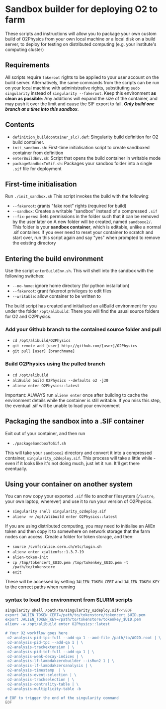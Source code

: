 # Sandbox builder for deploying O2 to farm

These scripts and instructions will allow you to package your own custom build of O2Physics from your own local machine or a local disk on a build server, to deploy for testing on distributed computing (e.g. your institute's computing cluster)

## Requirements
All scripts require `fakeroot` rights to be applied to your user account on the build server. Alternatively, the same commands from the scripts can be run on your local machine with administrative rights, substituting `sudo singularity` instead of `singularity --fakeroot`.
Keep this environment **as clean as possible**: Any additions will expand the size of the container, and may push it over the limit and cause the SIF export to fail. ***Only build one branch at a time into this sandbox***.

## Contents
- `definition_buildcontainer_slc7.def`: Singularity build definition for O2 build container.
- `init_sandbox.sh`: First-time initialisation script to create sandboxed container from definition
- `enterBuildEnv.sh`: Script that opens the build container in writable mode
- `packageSandboxToSif.sh`: Packages your sandbox folder into a single `.sif` file for deployment

## First-time initialisation
Run `./init_sandbox.sh`
This script invokes the build with the following:
- `--fakeroot`: grants "fake root" rights (required for build)
- `--sandbox`: Creates a writable "sandbox" instead of a compressed `.sif`
- `--fix-perms`: Sets permissions in the folder such that it can be removed by the user later on
A new folder will be created, named `sandboxo2/`. This folder is your **sandbox container**, which is editable, unlike a normal .sif container.
If you ever need to reset your container to scratch and start over, run this script again and say "yes" when prompted to remove the existing directory

## Entering the build environment
Use the script `enterBuildEnv.sh`. This will shell into the sandbox with the following switches:
- `--no-home`: ignore home directory (for python installation)
- `--fakeroot`: grant fakeroot privileges to edit files
- `--writable`: allow container to be written to

The build script has created and initialised an aliBuild environment for you under the folder `/opt/alibuild`: There you will find the usual source folders for O2 and O2Physics.

### Add your Github branch to the contained source folder and pull
- `cd /opt/alibuild/O2Physics`
- `git remote add [user] http://github.com/[user]/O2Physics`
- `git pull [user] [branchname]`

### Build O2Physics using the pulled branch
- `cd /opt/alibuild`
- `aliBuild build O2Physics --defaults o2 -j30`
- `alienv enter O2Physics::latest`

Important: ALWAYS run `alienv enter` once after building to cache the environment details while the container is still writable. If you miss this step, the eventual .sif will be unable to load your environment

## Packaging the sandbox into a .SIF container
Exit out of your container, and then run
- `./packageSandboxToSif.sh`

This will take your `sandboxo2` directory and convert it into a compressed container, `singularity_o2deploy.sif`.
This process will take a little while - even if it looks like it's not doing much, just let it run. It'll get there eventually.

## Using your container on another system

You can now copy your exported `.sif` file to another filesystem (`/lustre`, your own laptop, wherever) and use it to run your version of O2Physics.

- `singularity shell singularity_o2deploy.sif`
- `alienv -w /opt/alibuild enter O2Physics::latest`

If you are using distributed computing, you may need to initialise an AliEn token and then copy it to somewhere on network storage that the farm nodes can access. Create a folder for token storage, and then:
- `source /cvmfs/alice.cern.ch/etc/login.sh`
- `alienv enter xjalienfs::1.3.7-19`
- `alien-token-init`
- `cp /tmp/tokencert_$UID.pem /tmp/tokenkey_$UID.pem -t /path/to/tokenstore`
- `exit`

These will be accessed by setting `JALIEN_TOKEN_CERT` and `JALIEN_TOKEN_KEY` to the correct paths when running

### syntax to load the environment from SLURM scripts
```sh
singularity shell /path/to/singularity_o2deploy.sif<<\EOF
export JALIEN_TOKEN_CERT=/path/to/tokenstore/tokencert_$UID.pem
export JALIEN_TOKEN_KEY=/path/to/tokenstore/tokenkey_$UID.pem
alienv -w /opt/alibuild enter O2Physics::latest

# Your O2 workflow goes here
 o2-analysis-pid-tpc-full --add-qa 1 --aod-file /path/to/AO2D.root | \
 o2-analysis-pid-tpc --add-qa 1 | \
 o2-analysis-trackextension | \
 o2-analysis-pid-tof-full --add-qa 1 | \
 o2-analysis-weak-decay-indices | \
 o2-analysis-lf-lambdakzerobuilder --isRun2 1 | \
 o2-analysis-lf-lambdakzeroanalysis | \
 o2-analysis-timestamp  | \
 o2-analysis-event-selection | \
 o2-analysis-trackselection | \
 o2-analysis-centrality-table | \
 o2-analysis-multiplicity-table -b

# EOF to trigger the end of the singularity command
EOF

```
